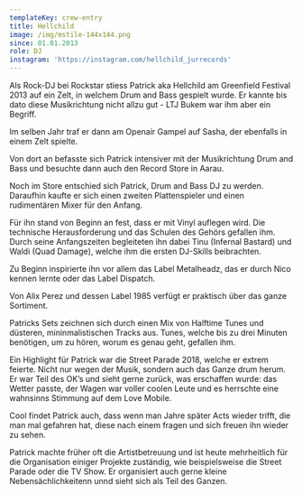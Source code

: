 ```yaml
---
templateKey: crew-entry
title: Hellchild
image: /img/mstile-144x144.png
since: 01.01.2013
role: DJ
instagram: 'https://instagram.com/hellchild_jurrecords'
---
```

Als Rock-DJ bei Rockstar stiess Patrick aka Hellchild am Greenfield Festival 2013 auf ein Zelt, in welchem Drum and Bass gespielt wurde. Er kannte bis dato diese Musikrichtung nicht allzu gut - LTJ Bukem war ihm aber ein Begriff. 

Im selben Jahr traf er dann am Openair Gampel auf Sasha, der ebenfalls in einem Zelt spielte. 

Von dort an befasste sich Patrick intensiver mit der Musikrichtung Drum and Bass und besuchte dann auch den Record Store in Aarau. 

Noch im Store entschied sich Patrick, Drum and Bass DJ zu werden. Daraufhin kaufte er sich einen zweiten Plattenspieler und einen rudimentären Mixer für den Anfang. 

Für ihn stand von Beginn an fest, dass er mit Vinyl auflegen wird. Die technische Herausforderung und das Schulen des Gehörs gefallen ihm. Durch seine Anfangszeiten begleiteten ihn dabei Tinu (Infernal Bastard) und Waldi (Quad Damage), welche ihm die ersten DJ-Skills beibrachten. 

Zu Beginn inspirierte ihn vor allem das Label Metalheadz, das er durch Nico kennen lernte oder das Label Dispatch. 

Von Alix Perez und dessen Label 1985 verfügt er praktisch über das ganze Sortiment. 

Patricks Sets zeichnen sich durch einen Mix von Halftime Tunes und düsteren, mininmalistischen Tracks aus. Tunes, welche bis zu drei Minuten benötigen, um zu hören, worum es genau geht, gefallen ihm.

Ein Highlight für Patrick war die Street Parade 2018, welche er extrem feierte. Nicht nur wegen der Musik, sondern auch das Ganze drum herum. Er war Teil des OK’s und sieht gerne zurück, was erschaffen wurde: das Wetter passte, der Wagen war voller coolen Leute und es herrschte eine wahnsinns Stimmung auf dem Love Mobile.

Cool findet Patrick auch, dass wenn man Jahre später Acts wieder trifft, die man mal gefahren hat, diese nach einem fragen und sich freuen ihn wieder zu sehen. 

Patrick machte früher oft die Artistbetreuung und ist heute mehrheitlich für die Organisation einiger Projekte zuständig, wie beispielsweise die Street Parade oder die TV Show. Er organisiert auch gerne kleine Nebensächlichkeitenn unnd sieht sich als Teil des Ganzen.
